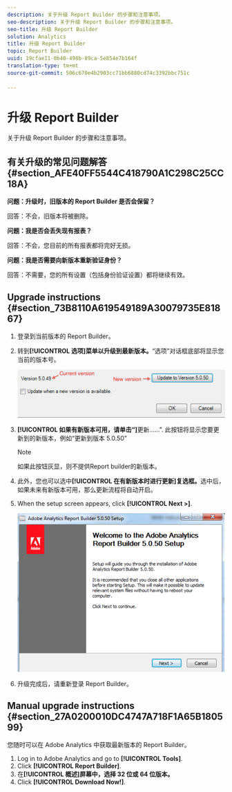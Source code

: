 ```yaml
---
description: 关于升级 Report Builder 的步骤和注意事项。
seo-description: 关于升级 Report Builder 的步骤和注意事项。
seo-title: 升级 Report Builder
solution: Analytics
title: 升级 Report Builder
topic: Report Builder
uuid: 19cfae11-0b40-498b-89ca-5e854e7b164f
translation-type: tm+mt
source-git-commit: 506c670e4b2903cc71bb6880cd74c3392bbc751c

---
```



# 升级 Report Builder

关于升级 Report Builder 的步骤和注意事项。

## 有关升级的常见问题解答 {#section_AFE40FF5544C418790A1C298C25CC18A}

**问题：升级时，旧版本的 Report Builder 是否会保留？**

回答：不会，旧版本将被删除。

**问题：我是否会丢失现有报表？**

回答：不会，您目前的所有报表都将完好无损。

**问题：我是否需要向新版本重新验证身份？**

回答：不需要，您的所有设置（包括身份验证设置）都将继续有效。

## Upgrade instructions {#section_73B8110A619549189A30079735E81867}

1. 登录到当前版本的 Report Builder。
1. 转到&#x200B;**[!UICONTROL 选项]菜单以升级到最新版本。**“选项”对话框底部将显示您当前的版本号。

   ![](assets/upgrade.png)

1. **[!UICONTROL 如果有新版本可用，请单击“]**&#x200B;更新……”. 此按钮将显示您要更新到的新版本，例如“更新到版本 5.0.50”

   >[!NOTE]
   >
   >如果此按钮灰显，则不提供Report builder的新版本。

1. 此外，您也可以选中&#x200B;**[!UICONTROL 在有新版本时进行更新]复选框。**&#x200B;选中后，如果未来有新版本可用，那么更新流程将自动开启。
1. When the setup screen appears, click **[!UICONTROL Next &gt;]**.

   ![](assets/setup.png)

1. 升级完成后，请重新登录 Report Builder。

## Manual upgrade instructions {#section_27A0200010DC4747A718F1A65B180599}

您随时可以在 Adobe Analytics 中获取最新版本的 Report Builder。

1. Log in to Adobe Analytics and go to **[!UICONTROL Tools]**.
1. Click **[!UICONTROL Report Builder]**.
1. 在&#x200B;**[!UICONTROL 概述]屏幕中，选择 32 位或 64 位版本。**
1. Click **[!UICONTROL Download Now!]**.

